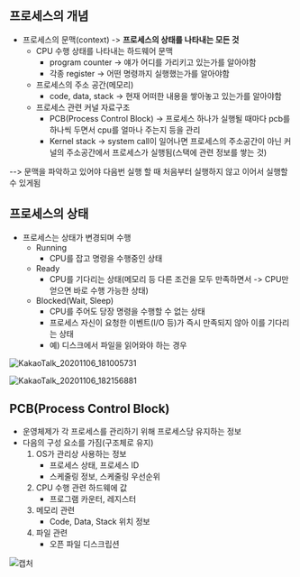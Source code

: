 ## 프로세스의 개념
* 프로세스의 문맥(context) -> **프로세스의 상태를 나타내는 모든 것**
  * CPU 수행 상태를 나타내는 하드웨어 문맥
    - program counter -> 얘가 어디를 가리키고 있는가를 알아야함
    - 각종 register -> 어떤 명령까지 실행했는가를 알아야함
  * 프로세스의 주소 공간(메모리)
    - code, data, stack -> 현재 어떠한 내용을 쌓아놓고 있는가를 알아야함
  * 프로세스 관련 커널 자료구조
    - PCB(Process Control Block) -> 프로세스 하나가 실행될 때마다 pcb를 하나씩 두면서 cpu를 얼마나 주는지 등을 관리
    - Kernel stack -> system call이 일어나면 프로세스의 주소공간이 아닌 커널의 주소공간에서 프로세스가 실행됨(스택에 관련 정보를 쌓는 것)

--> 문맥을 파악하고 있어야 다음번 실행 할 때 처음부터 실행하지 않고 이어서 실행할 수 있게됨

## 프로세스의 상태
* 프로세스는 상태가 변경되며 수행
  * Running
    - CPU를 잡고 명령을 수행중인 상태
  * Ready
    - CPU를 기다리는 상태(메모리 등 다른 조건을 모두 만족하면서 -> CPU만 얻으면 바로 수행 가능한 상태)
  * Blocked(Wait, Sleep)
    - CPU를 주어도 당장 명령을 수행할 수 없는 상태
    - 프로세스 자신이 요청한 이벤트(I/O 등)가 즉시 만족되지 않아 이를 기다리는 상태
    - 예) 디스크에서 파일을 읽어와야 하는 경우
    
![KakaoTalk_20201106_181005731](https://user-images.githubusercontent.com/23302973/98347879-5da2df80-205b-11eb-89e6-34c2949a78ef.jpg)

![KakaoTalk_20201106_182156881](https://user-images.githubusercontent.com/23302973/98349201-0c93eb00-205d-11eb-99c0-dc64c6dd2c01.jpg)

## PCB(Process Control Block)
* 운영체제가 각 프로세스를 관리하기 위해 프로세스당 유지하는 정보
* 다음의 구성 요소를 가짐(구조체로 유지)
  1. OS가 관리상 사용하는 정보
     - 프로세스 상태, 프로세스 ID
     - 스케줄링 정보, 스케줄링 우선순위
  2. CPU 수행 관련 하드웨에 값
     - 프로그램 카운터, 레지스터
  3. 메모리 관련
     - Code, Data, Stack 위치 정보
  4. 파일 관련
     - 오픈 파일 디스크립션
     
 ![캡처](https://user-images.githubusercontent.com/23302973/98349660-a360a780-205d-11eb-835e-3e2737f7545a.PNG)

